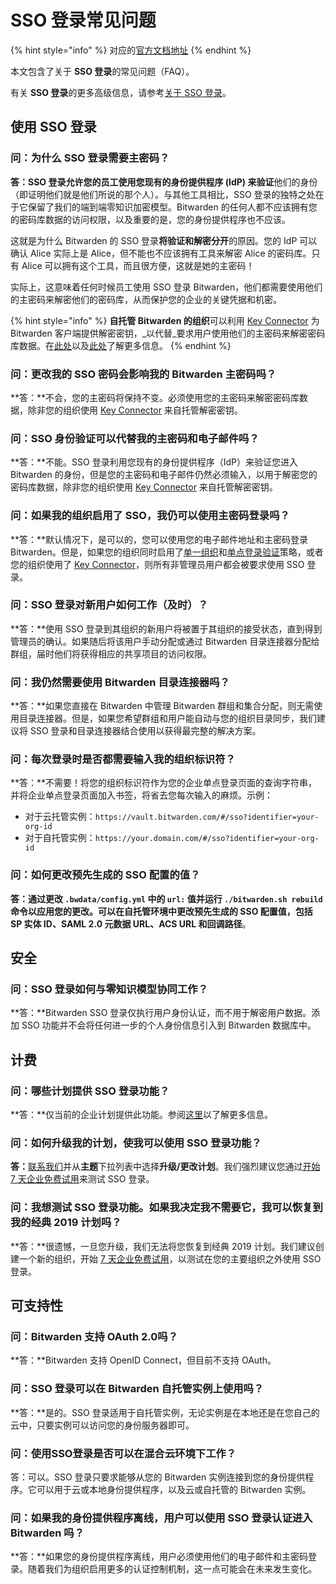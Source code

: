 # SSO 登录常见问题

{% hint style="info" %}
对应的[官方文档地址](https://bitwarden.com/help/article/sso-faqs/)
{% endhint %}

本文包含了关于 **SSO 登录**的常见问题（FAQ）。

有关 **SSO 登录**的更多高级信息，请参考[关于 SSO 登录](about-login-with-sso.md)。

## 使用 SSO 登录 <a href="#using-login-with-sso" id="using-login-with-sso"></a>

### 问：为什么 SSO 登录需要主密码？ <a href="#q-why-does-login-with-sso-require-my-master-password" id="q-why-does-login-with-sso-require-my-master-password"></a>

**答：**SSO 登录允许您的员工使用您现有的身份提供程序 (IdP) 来**验证**他们的身份（即证明他们就是他们所说的那个人）。与其他工具相比，SSO 登录的独特之处在于它保留了我们的端到端零知识加密模型。Bitwarden 的任何人都不应该拥有您的密码库数据的访问权限，以及重要的是，您的身份提供程序也不应该。

这就是为什么 Bitwarden 的 SSO 登录**将验证和解密分开**的原因。您的 IdP 可以确认 Alice 实际上是 Alice，但不能也不应该拥有工具来解密 Alice 的密码库。只有 Alice 可以拥有这个工具，而且很方便，这就是她的主密码！

实际上，这意味着任何时候员工使用 SSO 登录 Bitwarden，他们都需要使用他们的主密码来解密他们的密码库，从而保护您的企业的关键凭据和机密。

{% hint style="info" %}
**自托管 Bitwarden 的组织**可以利用 [Key Connector](about-key-connector.md) 为 Bitwarden 客户端提供解密密钥，_以代替_要求用户使用他们的主密码来解密密码库数据。在[此处](member-decryption-options.md)以及[此处](about-key-connector.md)了解更多信息。
{% endhint %}

### 问：更改我的 SSO 密码会影响我的 Bitwarden 主密码吗？ <a href="#q-will-changing-my-sso-password-affect-my-bitwarden-master-password" id="q-will-changing-my-sso-password-affect-my-bitwarden-master-password"></a>

**答：**不会，您的主密码将保持不变。必须使用您的主密码来解密密码库数据，除非您的组织使用 [Key Connector](about-key-connector.md) 来自托管解密密钥。

### 问：SSO 身份验证可以代替我的主密码和电子邮件吗？ <a href="#q-does-sso-authentication-replace-my-master-password-and-email" id="q-does-sso-authentication-replace-my-master-password-and-email"></a>

**答：**不能。SSO 登录利用您现有的身份提供程序（IdP）来验证您进入Bitwarden 的身份，但是您的主密码和电子邮件仍然必须输入，以用于解密您的密码库数据，除非您的组织使用 [Key Connector](about-key-connector.md) 来自托管解密密钥。

### 问：如果我的组织启用了 SSO，我仍可以使用主密码登录吗？ <a href="#q-can-i-still-log-in-with-my-master-password-if-my-organization-has-sso-enabled" id="q-can-i-still-log-in-with-my-master-password-if-my-organization-has-sso-enabled"></a>

**答：**默认情况下，是可以的，您可以使用您的电子邮件地址和主密码登录 Bitwarden。但是，如果您的组织同时启用了[单一组织](../organizations/enterprise-policies.md#single-organization)和[单点登录验证](../organizations/enterprise-policies.md#single-sign-on-authentication)策略，或者您的组织使用了 [Key Connector](about-key-connector.md)，则所有非管理员用户都会被要求使用 SSO 登录。

### 问：SSO 登录对新用户如何工作（及时）？ <a href="#q-how-does-login-with-sso-work-for-new-users-just-in-time" id="q-how-does-login-with-sso-work-for-new-users-just-in-time"></a>

**答：**使用 SSO 登录到其组织的新用户将被置于其组织的接受状态，直到得到管理员的确认。如果随后将该用户手动分配或通过 Bitwarden 目录连接器分配给群组，届时他们将获得相应的共享项目的访问权限。

### 问：我仍然需要使用 Bitwarden 目录连接器吗？ <a href="#q-do-i-still-need-to-use-bitwarden-directory-connector" id="q-do-i-still-need-to-use-bitwarden-directory-connector"></a>

**答：**如果您直接在 Bitwarden 中管理 Bitwarden 群组和集合分配，则无需使用目录连接器。但是，如果您希望群组和用户能自动与您的组织目录同步，我们建议将 SSO 登录和目录连接器结合使用以获得最完整的解决方案。

### 问：每次登录时是否都需要输入我的组织标识符？ <a href="#q-do-i-need-to-enter-my-organization-identifier-every-time-i-login" id="q-do-i-need-to-enter-my-organization-identifier-every-time-i-login"></a>

**答：**不需要！将您的组织标识符作为您的企业单点登录页面的查询字符串，并将企业单点登录页面加入书签，将省去您每次输入的麻烦。示例：

* 对于云托管实例：`https://vault.bitwarden.com/#/sso?identifier=your-org-id`
* 对于自托管实例：`https://your.domain.com/#/sso?identifier=your-org-id`

### 问：如何更改预先生成的 SSO 配置的值？ <a href="#q-how-do-i-change-pre-generated-sso-configuration-values" id="q-how-do-i-change-pre-generated-sso-configuration-values"></a>

**答：**通过更改 `.bwdata/config.yml` 中的 `url:` 值并运行 `./bitwarden.sh rebuild` 命令以应用您的更改。可以在自托管环境中更改预先生成的 SSO 配置值，包括 **SP 实体 ID**、**SAML 2.0 元数据 URL**、**ACS URL** 和**回调路径**。

## 安全 <a href="#security" id="security"></a>

### 问：SSO 登录如何与零知识模型协同工作？ <a href="#q-how-does-login-with-sso-work-with-the-zero-knowledge-model" id="q-how-does-login-with-sso-work-with-the-zero-knowledge-model"></a>

**答：**Bitwarden SSO 登录仅执行用户身份认证，而不用于解密用户数据。添加 SSO 功能并不会将任何进一步的个人身份信息引入到 Bitwarden 数据库中。

## 计费 <a href="#billing" id="billing"></a>

### 问：哪些计划提供 SSO 登录功能？ <a href="#q-what-plans-offer-login-with-sso" id="q-what-plans-offer-login-with-sso"></a>

**答：**仅当前的企业计划提供此功能。参阅[这里](../plans-and-pricing/premium-renewal.md)以了解更多信息。

### 问：如何升级我的计划，使我可以使用 SSO 登录功能？ <a href="#q-how-do-i-upgrade-my-plan-so-that-i-can-use-login-with-sso" id="q-how-do-i-upgrade-my-plan-so-that-i-can-use-login-with-sso"></a>

**答：**[联系我们](https://bitwarden.com/contact/)并从**主题**下拉列表中选择**升级/更改计划**。我们强烈建议您通过[开始 7 天企业免费试用](../plans-and-pricing/start-a-free-trial-of-bitwarden-enterprise.md)来测试 SSO 登录。

### 问：我想测试 SSO 登录功能。如果我决定我不需要它，我可以恢复到我的经典 2019 计划吗？ <a href="#q-i-would-like-to-test-login-with-sso-if-i-decide-i-dont-need-it-can-i-revert-to-my-classic-2019-pla" id="q-i-would-like-to-test-login-with-sso-if-i-decide-i-dont-need-it-can-i-revert-to-my-classic-2019-pla"></a>

**答：**很遗憾，一旦您升级，我们无法将您恢复到经典 2019 计划。我们建议创建一个新的组织，开始 [7 天企业免费试用](../plans-and-pricing/start-a-free-trial-of-bitwarden-enterprise.md)，以测试在您的主要组织之外使用 SSO 登录。

## 可支持性 <a href="#supportability" id="supportability"></a>

### 问：Bitwarden 支持 OAuth 2.0吗？ <a href="#q-does-bitwarden-support-oauth-2-0" id="q-does-bitwarden-support-oauth-2-0"></a>

**答：**Bitwarden 支持 OpenID Connect，但目前不支持 OAuth。

### 问：SSO 登录可以在 Bitwarden 自托管实例上使用吗？ <a href="#q-will-login-with-sso-work-with-a-self-hosted-instance-of-bitwarden" id="q-will-login-with-sso-work-with-a-self-hosted-instance-of-bitwarden"></a>

**答：**是的。SSO 登录适用于自托管实例，无论实例是在本地还是在您自己的云中，只要实例可以访问您的身份服务器即可。

### 问：使用SSO登录是否可以在混合云环境下工作？ <a href="#q-does-login-with-sso-work-across-hybrid-cloud-environments" id="q-does-login-with-sso-work-across-hybrid-cloud-environments"></a>

答：可以。SSO 登录只要求能够从您的 Bitwarden 实例连接到您的身份提供程序。它可以用于云或本地身份提供程序，以及云或自托管的 Bitwarden 实例。

### 问：如果我的身份提供程序离线，用户可以使用 SSO 登录认证进入 Bitwarden 吗？ <a href="#q-if-my-identity-provider-is-offline-can-users-user-login-with-sso-to-authenticate-into-bitwarden" id="q-if-my-identity-provider-is-offline-can-users-user-login-with-sso-to-authenticate-into-bitwarden"></a>

**答：**如果您的身份提供程序离线，用户必须使用他们的电子邮件和主密码登录。随着我们为组织启用更多的认证控制机制，这一点可能会在未来发生变化。
